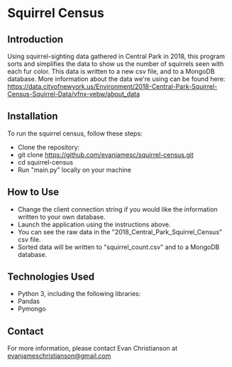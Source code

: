 # Squirrel Census

## Introduction
Using squirrel-sighting data gathered in Central Park in 2018, this program sorts and simplifies the data to show us the number of squirrels seen with each fur color. This data is written to a new csv file, and to a MongoDB database.
More information about the data we're using can be found here: https://data.cityofnewyork.us/Environment/2018-Central-Park-Squirrel-Census-Squirrel-Data/vfnx-vebw/about_data

## Installation
To run the squirrel census, follow these steps:

- Clone the repository:
- git clone https://github.com/evanjamesc/squirrel-census.git
- cd squirrel-census
- Run "main.py" locally on your machine

## How to Use
- Change the client connection string if you would like the information written to your own database.
- Launch the application using the instructions above.
- You can see the raw data in the "2018_Central_Park_Squirrel_Census" csv file.
- Sorted data will be written to "squirrel_count.csv" and to a MongoDB database.

## Technologies Used
- Python 3, including the following libraries:
- Pandas
- Pymongo

## Contact
For more information, please contact Evan Christianson at evanjameschristianson@gmail.com
